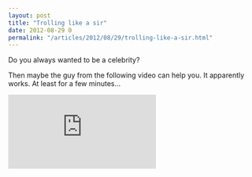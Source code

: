 ```yaml
---
layout: post
title: "Trolling like a sir"
date: 2012-08-29 0
permalink: "/articles/2012/08/29/trolling-like-a-sir.html"
---
```


Do you always wanted to be a celebrity? 

Then maybe the guy from the following video can help you. It apparently works. At least for a few minutes...

<iframe class="youtube" src="http://www.youtube.com/embed/XYU1a0lTTTw" frameborder="0" allowfullscreen></iframe>
